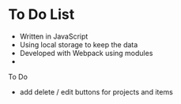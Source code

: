 # To Do List

- Written in JavaScript
- Using local storage to keep the data
- Developed with Webpack using modules
- 

To Do
- add delete / edit buttons for projects and items